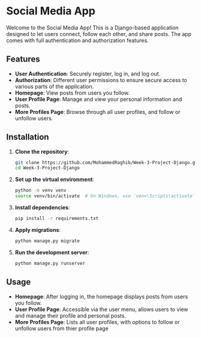 # Social Media App

Welcome to the Social Media App! This is a Django-based application designed to let users connect, follow each other, and share posts. The app comes with full authentication and authorization features.

## Features

- **User Authentication**: Securely register, log in, and log out.
- **Authorization**: Different user permissions to ensure secure access to various parts of the application.
- **Homepage**: View posts from users you follow.
- **User Profile Page**: Manage and view your personal information and posts.
- **More Profiles Page**: Browse through all user profiles, and follow or unfollow users.

## Installation

1. **Clone the repository**:
    ```sh
    git clone https://github.com/MohammedRaghib/Week-3-Project-Django.git
    cd Week-3-Project-Django
    ```

2. **Set up the virtual environment**:
    ```sh
    python -m venv venv
    source venv/bin/activate  # On Windows, use `venv\Scripts\activate`
    ```

3. **Install dependencies**:
    ```sh
    pip install -r requirements.txt
    ```

4. **Apply migrations**:
    ```sh
    python manage.py migrate
    ```

5. **Run the development server**:
    ```sh
    python manage.py runserver
    ```

## Usage

- **Homepage**: After logging in, the homepage displays posts from users you follow.
- **User Profile Page**: Accessible via the user menu, allows users to view and manage their profile and personal posts.
- **More Profiles Page**: Lists all user profiles, with options to follow or unfollow users from thier profile page
